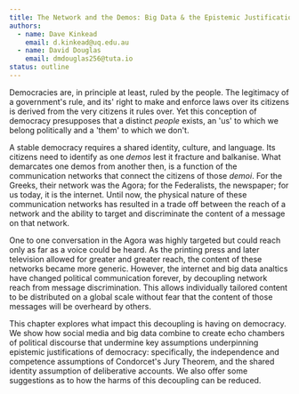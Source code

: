 ```yaml
---
title: The Network and the Demos: Big Data & the Epistemic Justifications of Democracy
authors: 
  - name: Dave Kinkead
    email: d.kinkead@uq.edu.au
  - name: David Douglas
    email: dmdouglas256@tuta.io
status: outline
---
```


Democracies are, in principle at least, ruled by the people.  The legitimacy of a government's rule, and its' right to make and enforce laws over its citizens is derived from the very citizens it rules over. Yet this conception of democracy presupposes that a distinct _people_ exists, an 'us' to which we belong politically and a 'them' to which we don't.

A stable democracy requires a shared identity, culture, and language.  Its citizens need to identify as one _demos_ lest it fracture and balkanise.  What demarcates one demos from another then, is a function of the communication networks that connect the citizens of those _demoi_.  For the Greeks, their network was the Agora; for the Federalists, the newspaper; for us today, it is the internet. Until now, the physical nature of these communication networks has resulted in a trade off between the reach of a network and the ability to target and discriminate the content of a message on that network. 

One to one conversation in the Agora was highly targeted but could reach only as far as a voice could be heard.  As the printing press and later television allowed for greater and greater reach, the content of these networks became more generic. However, the internet and big data analtics have changed political communication forever, by decoupling network reach from message discrimination. This allows individually tailored content to be distributed on a global scale without fear that the content of those messages will be overheard by others. 

This chapter explores what impact this decoupling is having on democracy.  We show how social media and big data combine to create echo chambers of political discourse that undermine key assumptions underpinning epistemic justifications of democracy: specifically, the independence and competence assumptions of Condorcet's Jury Theorem, and the shared identity assumption of deliberative accounts.  We also offer some suggestions as to how the harms of this decoupling can be reduced. 
